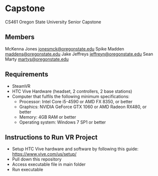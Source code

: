 # Capstone
CS461 Oregon State University Senior Capstone

## Members
McKenna Jones   jonesmck@oregonstate.edu
Spike Madden    maddens@oregonstate.edu
Jake Jeffreys   jeffreyn@oregonstate.edu
Sean Marty			martys@oregonstate.edu

## Requirements
- SteamVR
- HTC Vive Hardware (headset, 2 controllers, 2 base stations)
- Computer that fulfils the following minimum specifications:
  - Processor: Intel Core i5-4590 or AMD FX 8350, or better
  - Graphics: NVIDIA GeForce GTX 1060 or AMD Radeon RX480, or better
  - Memory: 4GB RAM or better
  - Operating system: Windows 7 SP1 or better

## Instructions to Run VR Project
- Setup HTC Vive hardware and software by following this guide: https://www.vive.com/us/setup/
- Pull down this repository
- Access executable file in main folder
- Run executable


